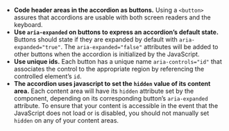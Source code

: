 - **Code header areas in the accordion as buttons.** Using a `<button>` assures that accordions are usable with both screen readers and the keyboard.
- **Use `aria-expanded` on buttons to express an accordion’s default state.** Buttons should state if they are expanded by default with `aria-expanded="true"`. The `aria-expanded="false"` attributes will be added to other buttons when the accordion is initialized by the JavaScript.
- **Use unique ids.** Each button has a unique name `aria-controls="id"` that associates the control to the appropriate region by referencing the controlled element’s `id`.
- **The accordion uses javascript to set the `hidden` value of its content area.** Each content area will have its `hidden` attribute set by the component, depending on its corresponding button’s `aria-expanded` attribute. To ensure that your content is accessible in the event that the JavaScript does not load or is disabled, you should not manually set `hidden` on any of your content areas.
